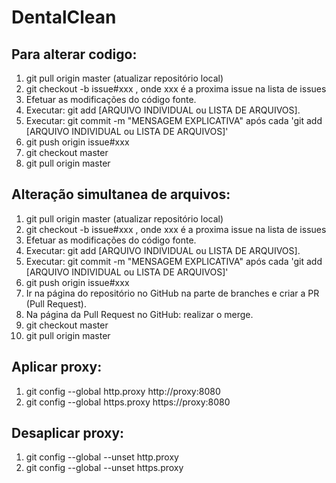 # DentalClean

## Para alterar codigo:
 1. git pull origin master (atualizar repositório local)
 2. git checkout -b issue#xxx , onde xxx é a proxima issue na lista de issues
 2. Efetuar as modificações do código fonte.
 3. Executar: git add [ARQUIVO INDIVIDUAL ou LISTA DE ARQUIVOS].
 4. Executar: git commit -m "MENSAGEM EXPLICATIVA" após cada 'git add [ARQUIVO INDIVIDUAL ou LISTA DE ARQUIVOS]'
 5. git push origin issue#xxx
 6. git checkout master
 7. git pull origin master
 
 
## Alteração simultanea de arquivos:
 1. git pull origin master (atualizar repositório local)
 2. git checkout -b issue#xxx , onde xxx é a proxima issue na lista de issues
 3. Efetuar as modificações do código fonte.
 4. Executar: git add [ARQUIVO INDIVIDUAL ou LISTA DE ARQUIVOS].
 5. Executar: git commit -m "MENSAGEM EXPLICATIVA" após cada 'git add [ARQUIVO INDIVIDUAL ou LISTA DE ARQUIVOS]'
 6. git push origin issue#xxx
 7. Ir na página do repositório no GitHub na parte de branches e criar a PR (Pull Request).
 8. Na página da Pull Request no GitHub: realizar o merge.
 9. git checkout master
 10. git pull origin master

## Aplicar proxy:
 1. git config --global http.proxy http://proxy:8080
 2. git config --global https.proxy https://proxy:8080

## Desaplicar proxy:
 1. git config --global --unset http.proxy
 2. git config --global --unset https.proxy
